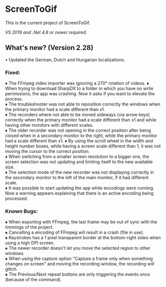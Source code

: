 ﻿# ScreenToGif  

This is the current project of ScreenToGif.  

_VS 2019 and .Net 4.8 or newer required._


## What's new? (Version 2.28)

• Updated the German, Dutch and Hungarian localizations.  

### Fixed:

♦ The FFmpeg video importer was ignoring a 270° rotation of videos.
♦ When trying to download SharpDX to a folder in which you have no write permissions, the app was crashing. Now it asks if you want to elevate the process.  
♦ The troubleshooter was not able to reposition correctly the windows when the primary monitor had a scale different than x1.  
♦ The recorders where not able to be moved sideways (via arrow keys) correctly when the primary monitor had a scale different than x1 and while having other monitors with different scales.  
♦ The older recorder was not opening in the correct position after being closed when in a secondary monitor to the right, while the primary monitor had a scale different than x1.
♦ By using the scroll wheel in the width and height number boxes, while having a screen scale different than 1, it was not moving the cursor to the correct position.   
♦ When switching from a smaller screen resolution to a bigger one, the screen selection was not updating and limiting itself to the new available size.  
♦ The selection mode of the new recorder was not displaying correctly in the secondary monitor to the left of the main monitor, if it had different scale.  
♦ It was possible to start updating the app while encodings were running. Now a warning appears explaining that there is an active encoding being processed.  

### Known Bugs:
  
♠ When exporting with FFmpeg, the last frame may be out of sync with the timmings of the project.  
♠ Cancelling a encoding of FFmpeg will result in a crash (file in use).  
♠ Keystrokes has a 1 pixel transparent border at the bottom-right sides when using a high DPI screen.  
♠ The newer recorder doesn't let you move the selected region to other windows.  
♠ When using the capture option "Capture a frame only when something changes on screen" and moving the recording window, the recording will glitch.  
♠ The Previous/Next repeat buttons are only triggering the events once (because of the command).   